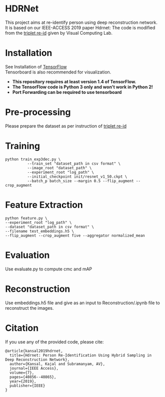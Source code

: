 # HDRNet
This project aims at re-identify person using deep reconstruction network. It is based on our IEEE-ACCESS 2019 paper Hdrnet: 
The code is modified from the [triplet re-id](https://github.com/VisualComputingInstitute/triplet-reid) given by Visual Computing Lab.

# Installation
See Installation of [TensorFlow](https://www.tensorflow.org/) \
Tensorboard is also recommended for visualization.
- **This repository requires at least version 1.4 of TensorFlow.**
- **The TensorFlow code is Python 3 only and won't work in Python 2!**
- **Port Forwarding can be required to use tensorboard**

# Pre-processing

Please prepare the dataset as per instruction of [triplet re-id](https://github.com/VisualComputingInstitute/triplet-reid)

# Training
```
python train_exp3dec.py \
          --train_set "dataset_path in csv format" \
          --image_root "dataset_path" \
          --experiment_root "log_path" \
          --initial_checkpoint init/resnet_v1_50.ckpt \
          --batch_p batch_size --margin 0.5 --flip_augment --crop_augment
```
# Feature Extraction
```
python feature.py \
--experiment_root "log_path" \
--dataset "dataset_path in csv format" \
--filename test_embeddings.h5 \
--flip_augment --crop_augment five --aggregator normalized_mean
```

# Evaluation
Use evaluate.py to compute cmc and mAP

# Reconstruction
Use embeddings.h5 file and give as an input to Reconstruction/.ipynb file to reconstruct the images.



# Citation
If you use any of the provided code, please cite:
```
@article{kansal2019hdrnet,
  title={Hdrnet: Person Re-Identification Using Hybrid Sampling in Deep Reconstruction Network},
  author={Kansal, Kajal and Subramanyam, AV},
  journal={IEEE Access},
  volume={7},
  pages={40856--40865},
  year={2019},
  publisher={IEEE}
}
```
